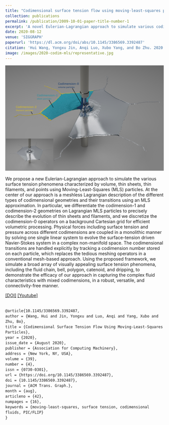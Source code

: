```yaml
---
title: "Codimensional surface tension flow using moving-least-squares particles"
collection: publications
permalink: /publication/2009-10-01-paper-title-number-1
excerpt: 'A novel Eulerian-Lagrangian approach to simulate various codimensional surface tension phenomena characterized by volume, thin sheets, thin filaments, and points using Moving-Least-Squares (MLS) particles'
date: 2020-08-12
venue: 'SIGGRAPH'
paperurl: 'https://dl.acm.org/doi/abs/10.1145/3386569.3392487'
citation: 'Hui Wang, Yongxu Jin, Anqi Luo, Xubo Yang, and Bo Zhu. 2020. Codimensional surface tension flow using moving-least-squares particles. ACM Trans. Graph. 39, 4, Article 42 (August 2020), 16 pages. https://doi.org/10.1145/3386569.3392487'
image: /images/2020-codim-mls/representative.jpg
---
```


![representative](/images/2020-codim-mls/representative.jpg)

We propose a new Eulerian-Lagrangian approach to simulate the various surface tension phenomena characterized by volume, thin sheets, thin filaments, and points using Moving-Least-Squares (MLS) particles. At the center of our approach is a meshless Lagrangian description of the different types of codimensional geometries and their transitions using an MLS approximation. In particular, we differentiate the codimension-1 and codimension-2 geometries on Lagrangian MLS particles to precisely describe the evolution of thin sheets and filaments, and we discretize the codimension-0 operators on a background Cartesian grid for efficient volumetric processing. Physical forces including surface tension and pressure across different codimensions are coupled in a monolithic manner by solving one single linear system to evolve the surface-tension driven Navier-Stokes system in a complex non-manifold space. The codimensional transitions are handled explicitly by tracking a codimension number stored on each particle, which replaces the tedious meshing operators in a conventional mesh-based approach. Using the proposed framework, we simulate a broad array of visually appealing surface tension phenomena, including the fluid chain, bell, polygon, catenoid, and dripping, to demonstrate the efficacy of our approach in capturing the complex fluid characteristics with mixed codimensions, in a robust, versatile, and connectivity-free manner.

[[DOI]](https://dl.acm.org/doi/abs/10.1145/3386569.3392487)
[[Youtube]](https://www.youtube.com/watch?v=ugJhLMlyctc)

<code>
@article{10.1145/3386569.3392487,
author = {Wang, Hui and Jin, Yongxu and Luo, Anqi and Yang, Xubo and Zhu, Bo},
title = {Codimensional Surface Tension Flow Using Moving-Least-Squares Particles},
year = {2020},
issue_date = {August 2020},
publisher = {Association for Computing Machinery},
address = {New York, NY, USA},
volume = {39},
number = {4},
issn = {0730-0301},
url = {https://doi.org/10.1145/3386569.3392487},
doi = {10.1145/3386569.3392487},
journal = {ACM Trans. Graph.},
month = {aug},
articleno = {42},
numpages = {16},
keywords = {moving-least-squares, surface tension, codimensional fluids, PIC/FLIP}
}
</code>